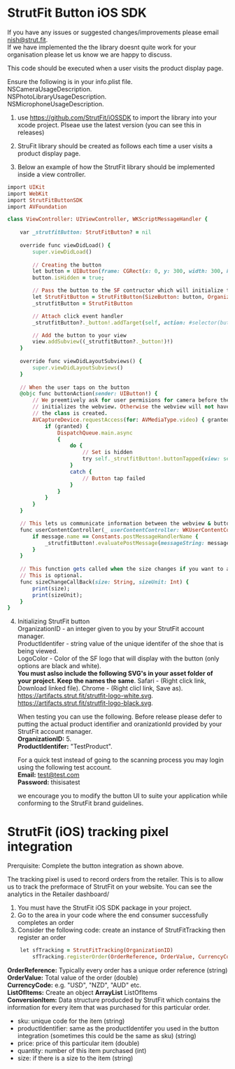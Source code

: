 # StrutFit Button iOS SDK

If you have any issues or suggested changes/improvements please email nish@strut.fit.   
If we have implemented the the library doesnt quite work for your organisation please let us know we are happy to discuss.

This code should be executed when a user visits the product display page.

Ensure the following is in your info.plist file.   
NSCameraUsageDescription.   
NSPhotoLibraryUsageDescription.   
NSMicrophoneUsageDescription.   

1. use https://github.com/StrutFit/iOSSDK to import the library into your xcode project. Plseae use the latest version (you can see this in releases)
2. StruFit library should be created as follows each time a user visits a product display page.  

4. Below an example of how the StrutFit library should be implemented inside a view controller.
   
```ruby  
import UIKit
import WebKit
import StrutFitButtonSDK
import AVFoundation

class ViewController: UIViewController, WKScriptMessageHandler {
    
    var _strutfitButton: StrutFitButton? = nil
    
    override func viewDidLoad() {
        super.viewDidLoad()
        
        // Creating the button
        let button = UIButton(frame: CGRect(x: 0, y: 300, width: 300, height: 50))
        button.isHidden = true;

        // Pass the button to the SF contructor which will initialize the button
        let StrutFitButton = StrutFitButton(SizeButton: button, OrganizationId: 5, ProductIdentifier: "TestProduct", BackgroundColor: UIColor.gray, LogoColor: 							StrutFitLogoColor.Black, SizeChangeCallBack: sizeChangeCallBack)
        _strutfitButton = StrutFitButton

        // Attach click event handler
        _strutfitButton?._button!.addTarget(self, action: #selector(buttonAction), for: .touchUpInside)

        // Add the button to your view
        view.addSubview((_strutfitButton?._button!)!)
    }
    
    override func viewDidLayoutSubviews() {
        super.viewDidLayoutSubviews()
    }
    
    // When the user taps on the button
    @objc func buttonAction(sender: UIButton!) {
        // We preemtively ask for user permisions for camera before the button
        // initializes the webview. Otherwise the webview will not have access once
        // the class is created.
        AVCaptureDevice.requestAccess(for: AVMediaType.video) { granted in
            if (granted) {
                DispatchQueue.main.async
                {
                    do {
                        // Set is hidden
                        try self._strutfitButton!.buttonTapped(view: self.view, controller: self)
                    }
                    catch {
                        // Button tap failed
                    }
                }
            }
        }
    }

    // This lets us communicate information between the webview & button.
    func userContentController(_ userContentController: WKUserContentController, didReceive message: WKScriptMessage) {
        if message.name == Constants.postMessageHandlerName {
            _strutfitButton!.evaluatePostMessage(messageString: message.body as! String)
        }
    }
    
    // This function gets called when the size changes if you want to automatically populate your size selection.
    // This is optional.
    func sizeChangeCallBack(size: String, sizeUnit: Int) {
        print(size);
        print(sizeUnit);
    }
}
```

4. Initializing StrutFit button  
	OrganizationID - an integer given to you by your StrutFit account manager.  
	ProductIdentifer  - string value of the unique identifer of the shoe that is being viewed.   
	LogoColor -  Color of the SF logo that will display with the button (only options are black and white).   
	**You must aslso include the following SVG's in your asset folder of your project. Keep the names the same**. 
	Safari - (Right click link, Download linked file). 
	Chrome - (Right clicl link, Save as).   
	https://artifacts.strut.fit/strutfit-logo-white.svg.  
	https://artifacts.strut.fit/strutfit-logo-black.svg.   

	When testing you can use the following. 
  	Before release please defer to putting the actual product identifier and oranizationId provided by your StrutFit account manager.   
	**OrganizationID:** 5.   
	**ProductIdentifer:** "TestProduct".  

	For a quick test instead of going to the scanning process you may login using the following test account.   
	**Email:** test@test.com    
	**Password:** thisisatest    

	we encourage you to modify the button UI to suite your application while conforming to the StrutFit brand guidelines.
 
# StrutFit (iOS) tracking pixel integration
Prerquisite: Complete the button integration as shown above.

The tracking pixel is used to record orders from the retailer. This is to allow us to track the preformace of StrutFit on your website.
You can see the analytics in the Retailer dashboard/

1. You must have the StrutFit iOS SDK package in your project.
2. Go to the area in your code where the end consumer successfully completes an order
3. Consider the following code: create an instance of StrutFitTracking then register an order

```ruby
	let sfTracking = StrutFitTracking(OrganizationID)
        sfTracking.registerOrder(OrderReference, OrderValue, CurrencyCode, ListOfItems);
```
**OrderReference:** Typically every order has a unique order reference (string)  
**OrderValue:** Total value of the order (double)  
**CurrencyCode:** e.g. "USD", "NZD", "AUD" etc.  
**ListOfItems:** Create an object **ArrayList<ConversionItem>** ListOfItems  
**ConversionItem:** Data structure producded by StrutFit which contains the information for every item that was purchased for this particular order.  
* sku: unique code for the item (string)  
* productIdentifier: same as the productIdentifer you used in the button integration (sometimes this could be the same as sku) (string)  
* price: price of this particular item (double)  
* quantity: number of this item purchased (int)  
* size: if there is a size to the item (string)	
